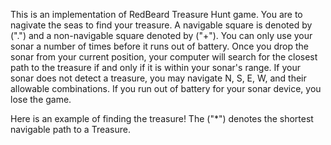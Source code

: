 This is an implementation of RedBeard Treasure Hunt game. You are to nagivate the seas to find your treasure. A navigable square is denoted by (".") and a non-navigable square denoted by ("+"). You can only use your sonar a number of times before it runs out of battery. Once you drop the sonar from your current position, your computer will search for the closest path to the treasure if and only if it is within your sonar's range. If your sonar does not detect a treasure, you may navigate N, S, E, W, and their allowable combinations. If you run out of battery for your sonar device, you lose the game.

Here is an example of finding the treasure! The ("*") denotes the shortest navigable path to a Treasure.

